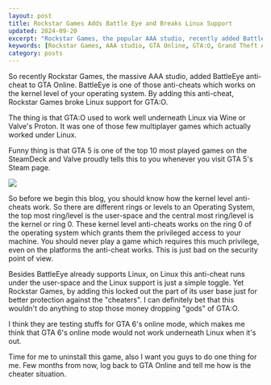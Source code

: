 ```yaml
---
layout: post
title: Rockstar Games Adds Battle Eye and Breaks Linux Support
updated: 2024-09-20
excerpt: "Rockstar Games, the popular AAA studio, recently added BattleEye Anti-Cheat on GTA Online and broke the Linux support."
keywords: [Rockstar Games, AAA studio, GTA Online, GTA:O, Grand Theft Auto, Rockstar, BattleEye, Anti-Cheat]
category: posts
---
```


So recently Rockstar Games, the massive AAA studio, added BattleEye anti-cheat to GTA Online. BattleEye is one of those anti-cheats which works on the kernel level of your operating system. By adding this anti-cheat, Rockstar Games broke Linux support for GTA:O.

The thing is that GTA:O used to work well underneath Linux via Wine or Valve's Proton. It was one of those few multiplayer games which actually worked under Linux.

Funny thing is that GTA 5 is one of the top 10 most played games on the SteamDeck and Valve proudly tells this to you whenever you visit GTA 5's Steam page.

![](https://cass-kul.github.io/exercises/5-os/rings.drawio.png)

So before we begin this blog, you should know how the kernel level anti-cheats work. So there are different rings or levels to an Operating System, the top most ring/level is the user-space and the central most ring/level is the kernel or ring 0. These kernel level anti-cheats works on the ring 0 of the operating system which grants them the privileged access to your machine. You should never play a game which requires this much privilege, even on the platforms the anti-cheat works. This is just bad on the security point of view.

Besides BattleEye already supports Linux, on Linux this anti-cheat runs under the user-space and the Linux support is just a simple toggle. Yet Rockstar Games, by adding this locked out the part of its user base just for better protection against the "cheaters". I can definitely bet that this wouldn't do anything to stop those money dropping "gods" of GTA:O.

I think they are testing stuffs for GTA 6's online mode, which makes me think that GTA 6's online mode would not work underneath Linux when it's out.

Time for me to uninstall this game, also I want you guys to do one thing for me. Few months from now, log back to GTA Online and tell me how is the cheater situation.
